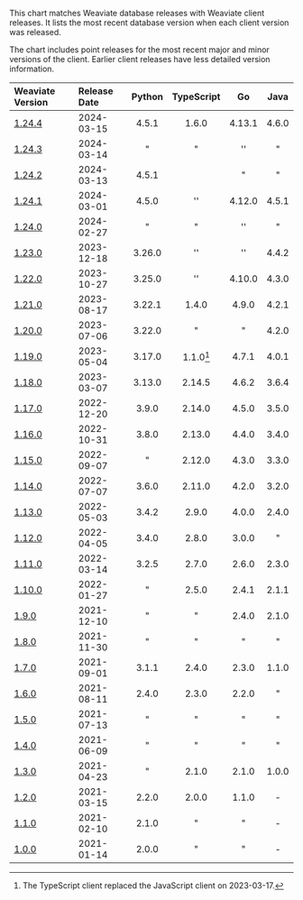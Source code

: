 This chart matches Weaviate database releases with Weaviate client releases. It
lists the most recent database version when each client version was released.

The chart includes point releases for the most recent major and minor versions
of the client. Earlier client releases have less detailed version information.


|Weaviate Version|Release Date|Python|TypeScript|Go|Java|
|:-|:-|:-:|:-:|:-:|:-:|
| [1.24.4](https://github.com/weaviate/weaviate/releases/tag/v1.24.4) | 2024-03-15 | 4.5.1 | 1.6.0 | 4.13.1 | 4.6.0 |
| [1.24.3](https://github.com/weaviate/weaviate/releases/tag/v1.24.3) | 2024-03-14 |  " | " | '' | " |
| [1.24.2](https://github.com/weaviate/weaviate/releases/tag/v1.24.2) | 2024-03-13 | 4.5.1 | |  " | " | '' |
| [1.24.1](https://github.com/weaviate/weaviate/releases/tag/v1.24.1) | 2024-03-01 | 4.5.0 | '' | 4.12.0 | 4.5.1 |
| [1.24.0](https://github.com/weaviate/weaviate/releases/tag/v1.24.0) | 2024-02-27 |  " | " | '' | " |
| [1.23.0](https://github.com/weaviate/weaviate/releases/tag/v1.23.0) | 2023-12-18 | 3.26.0 | '' | '' |4.4.2 |
| [1.22.0](https://github.com/weaviate/weaviate/releases/tag/v1.22.0) | 2023-10-27 | 3.25.0 | '' | 4.10.0 | 4.3.0 |
| [1.21.0](https://github.com/weaviate/weaviate/releases/tag/v1.21.0) | 2023-08-17 | 3.22.1 |1.4.0 | 4.9.0 | 4.2.1 |
| [1.20.0](https://github.com/weaviate/weaviate/releases/tag/v1.20.0) | 2023-07-06 | 3.22.0 | " | " | 4.2.0 |
| [1.19.0](https://github.com/weaviate/weaviate/releases/tag/v1.19.0) | 2023-05-04 | 3.17.0 | 1.1.0[^1] | 4.7.1 | 4.0.1 |
| [1.18.0](https://github.com/weaviate/weaviate/releases/tag/v1.18.0) | 2023-03-07 | 3.13.0 | 2.14.5 | 4.6.2 | 3.6.4 |
| [1.17.0](https://github.com/weaviate/weaviate/releases/tag/v1.17.0) | 2022-12-20 | 3.9.0 | 2.14.0 | 4.5.0 | 3.5.0 |
| [1.16.0](https://github.com/weaviate/weaviate/releases/tag/v1.16.0) | 2022-10-31 | 3.8.0 | 2.13.0 | 4.4.0 | 3.4.0 |
| [1.15.0](https://github.com/weaviate/weaviate/releases/tag/v1.15.0) | 2022-09-07 | " | 2.12.0 | 4.3.0 | 3.3.0 |
| [1.14.0](https://github.com/weaviate/weaviate/releases/tag/v1.14.0) | 2022-07-07 | 3.6.0 | 2.11.0 | 4.2.0 | 3.2.0 |
| [1.13.0](https://github.com/weaviate/weaviate/releases/tag/v1.13.0) | 2022-05-03 | 3.4.2 | 2.9.0 | 4.0.0 | 2.4.0 |
| [1.12.0](https://github.com/weaviate/weaviate/releases/tag/v1.12.0) | 2022-04-05 | 3.4.0 | 2.8.0 | 3.0.0 | " |
| [1.11.0](https://github.com/weaviate/weaviate/releases/tag/v1.11.0) | 2022-03-14 | 3.2.5 | 2.7.0 | 2.6.0 | 2.3.0 |
| [1.10.0](https://github.com/weaviate/weaviate/releases/tag/v1.10.0) | 2022-01-27 | " | 2.5.0 | 2.4.1 | 2.1.1 |
| [1.9.0](https://github.com/weaviate/weaviate/releases/tag/v1.9.0) | 2021-12-10 | " | " | 2.4.0 | 2.1.0 |
| [1.8.0](https://github.com/weaviate/weaviate/releases/tag/v1.8.0) | 2021-11-30 | " | " | " | " |
| [1.7.0](https://github.com/weaviate/weaviate/releases/tag/v1.7.0) | 2021-09-01 | 3.1.1 | 2.4.0 | 2.3.0 | 1.1.0 |
| [1.6.0](https://github.com/weaviate/weaviate/releases/tag/v1.6.0) | 2021-08-11 | 2.4.0 | 2.3.0 | 2.2.0 | " |
| [1.5.0](https://github.com/weaviate/weaviate/releases/tag/v1.5.0) | 2021-07-13 | " | " | " | " |
| [1.4.0](https://github.com/weaviate/weaviate/releases/tag/v1.4.0) | 2021-06-09 | " | " | " | " |
| [1.3.0](https://github.com/weaviate/weaviate/releases/tag/v1.3.0) | 2021-04-23 | " | 2.1.0 | 2.1.0 | 1.0.0 |
| [1.2.0](https://github.com/weaviate/weaviate/releases/tag/v1.2.0) | 2021-03-15 | 2.2.0 | 2.0.0 | 1.1.0 | - |
| [1.1.0](https://github.com/weaviate/weaviate/releases/tag/v1.1.0) | 2021-02-10 | 2.1.0 | " | " | - |
| [1.0.0](https://github.com/weaviate/weaviate/releases/tag/v1.0.0) | 2021-01-14 | 2.0.0 | " | " | - |

[^1]: The TypeScript client replaced the JavaScript client on 2023-03-17.

